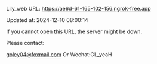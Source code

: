 Lily_web URL: https://ae6d-61-165-102-156.ngrok-free.app

Updated at: 2024-12-10 08:00:14

If you cannot open this URL, the server might be down.

Please contact: 

goley04@foxmail.com Or Wechat:GL_yeaH